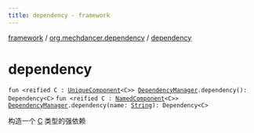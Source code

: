 ```yaml
---
title: dependency - framework
---
```


[framework](../index.html) / [org.mechdancer.dependency](index.html) / [dependency](./dependency.html)

# dependency

`fun <reified C : `[`UniqueComponent`](-unique-component/index.html)`<C>> `[`DependencyManager`](-dependency-manager/index.html)`.dependency(): Dependency<C>`
`fun <reified C : `[`NamedComponent`](-named-component/index.html)`<C>> `[`DependencyManager`](-dependency-manager/index.html)`.dependency(name: `[`String`](https://kotlinlang.org/api/latest/jvm/stdlib/kotlin/-string/index.html)`): Dependency<C>`

构造一个 [C](dependency.html#C) 类型的强依赖

